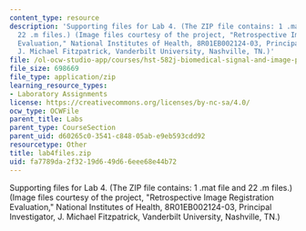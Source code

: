 ```yaml
---
content_type: resource
description: 'Supporting files for Lab 4. (The ZIP file contains: 1 .mat file and
  22 .m files.) (Image files courtesy of the project, "Retrospective Image Registration
  Evaluation," National Institutes of Health, 8R01EB002124-03, Principal Investigator,
  J. Michael Fitzpatrick, Vanderbilt University, Nashville, TN.)'
file: /ol-ocw-studio-app/courses/hst-582j-biomedical-signal-and-image-processing-spring-2007/fa7789da2f3219d649d66eee68e44b72_lab4files.zip
file_size: 698669
file_type: application/zip
learning_resource_types:
- Laboratory Assignments
license: https://creativecommons.org/licenses/by-nc-sa/4.0/
ocw_type: OCWFile
parent_title: Labs
parent_type: CourseSection
parent_uid: d60265c0-3541-c848-05ab-e9eb593cdd92
resourcetype: Other
title: lab4files.zip
uid: fa7789da-2f32-19d6-49d6-6eee68e44b72
---
```

Supporting files for Lab 4. (The ZIP file contains: 1 .mat file and 22 .m files.) (Image files courtesy of the project, "Retrospective Image Registration Evaluation," National Institutes of Health, 8R01EB002124-03, Principal Investigator, J. Michael Fitzpatrick, Vanderbilt University, Nashville, TN.)